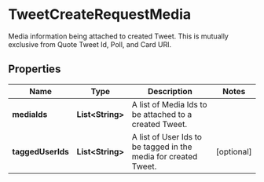 

# TweetCreateRequestMedia

Media information being attached to created Tweet. This is mutually exclusive from Quote Tweet Id, Poll, and Card URI.

## Properties

| Name | Type | Description | Notes |
|------------ | ------------- | ------------- | -------------|
|**mediaIds** | **List&lt;String&gt;** | A list of Media Ids to be attached to a created Tweet. |  |
|**taggedUserIds** | **List&lt;String&gt;** | A list of User Ids to be tagged in the media for created Tweet. |  [optional] |



